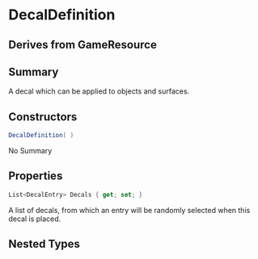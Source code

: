 # DecalDefinition

## Derives from GameResource

## Summary

A decal which can be applied to objects and surfaces.
## Constructors

```c#
DecalDefinition( ) 
```
No Summary
## Properties

```c#
List<DecalEntry> Decals { get; set; } 
```
A list of decals, from which an entry will be randomly selected when this decal is placed.
## Nested Types

